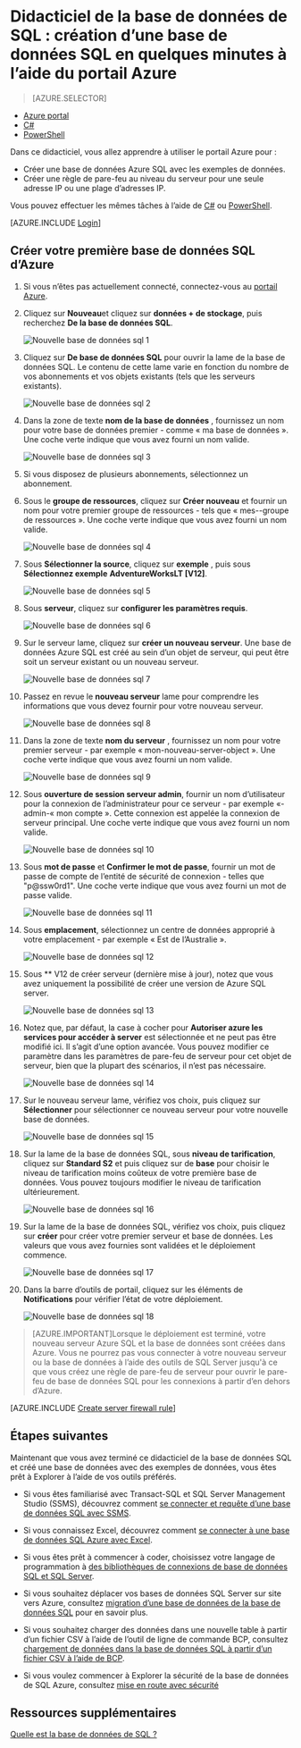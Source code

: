 <properties
    pageTitle="Didacticiel de la base de données de SQL : créer une base de données SQL | Microsoft Azure"
    description="Apprenez à configurer un serveur de logique de la base de données SQL, règle de pare-feu de serveur, de base de données SQL et exemples de données. En outre, comment se connecter avec les outils clients, configurer des utilisateurs et définir une règle de pare-feu de base de données."
    keywords="didacticiel de base de données SQL, créer une base de données sql"
    services="sql-database"
    documentationCenter=""
    authors="CarlRabeler"
    manager="jhubbard"
    editor=""/>


<tags
    ms.service="sql-database"
    ms.workload="data-management"
    ms.tgt_pltfrm="na"
    ms.devlang="na"
    ms.topic="hero-article"
    ms.date="09/07/2016"
    ms.author="carlrab"/>


# <a name="sql-database-tutorial-create-a-sql-database-in-minutes-by-using-the-azure-portal"></a>Didacticiel de la base de données de SQL : création d’une base de données SQL en quelques minutes à l’aide du portail Azure

> [AZURE.SELECTOR]
- [Azure portal](sql-database-get-started.md)
- [C#](sql-database-get-started-csharp.md)
- [PowerShell](sql-database-get-started-powershell.md)

Dans ce didacticiel, vous allez apprendre à utiliser le portail Azure pour :

- Créer une base de données Azure SQL avec les exemples de données.
- Créer une règle de pare-feu au niveau du serveur pour une seule adresse IP ou une plage d’adresses IP.

Vous pouvez effectuer les mêmes tâches à l’aide de [C#](sql-database-get-started-csharp.md) ou [PowerShell](sql-database-get-started-powershell.md).

[AZURE.INCLUDE [Login](../../includes/azure-getting-started-portal-login.md)]

<a name="create-logical-server-bk"></a>

## <a name="create-your-first-azure-sql-database"></a>Créer votre première base de données SQL d’Azure 

1. Si vous n’êtes pas actuellement connecté, connectez-vous au [portail Azure](http://portal.azure.com).
2. Cliquez sur **Nouveau**et cliquez sur **données + de stockage**, puis recherchez **De la base de données SQL**.

    ![Nouvelle base de données sql 1](./media/sql-database-get-started/sql-database-new-database-1.png)

3. Cliquez sur **De base de données SQL** pour ouvrir la lame de la base de données SQL. Le contenu de cette lame varie en fonction du nombre de vos abonnements et vos objets existants (tels que les serveurs existants).

    ![Nouvelle base de données sql 2](./media/sql-database-get-started/sql-database-new-database-2.png)

4. Dans la zone de texte **nom de la base de données** , fournissez un nom pour votre base de données premier - comme « ma base de données ». Une coche verte indique que vous avez fourni un nom valide.

    ![Nouvelle base de données sql 3](./media/sql-database-get-started/sql-database-new-database-3.png)

5. Si vous disposez de plusieurs abonnements, sélectionnez un abonnement.
6. Sous le **groupe de ressources**, cliquez sur **Créer nouveau** et fournir un nom pour votre premier groupe de ressources - tels que « mes--groupe de ressources ». Une coche verte indique que vous avez fourni un nom valide.

    ![Nouvelle base de données sql 4](./media/sql-database-get-started/sql-database-new-database-4.png)

7. Sous **Sélectionner la source**, cliquez sur **exemple** , puis sous **Sélectionnez exemple** **AdventureWorksLT [V12]**.

    ![Nouvelle base de données sql 5](./media/sql-database-get-started/sql-database-new-database-5.png)

8. Sous **serveur**, cliquez sur **configurer les paramètres requis**.

    ![Nouvelle base de données sql 6](./media/sql-database-get-started/sql-database-new-database-6.png)

9. Sur le serveur lame, cliquez sur **créer un nouveau serveur**. Une base de données Azure SQL est créé au sein d’un objet de serveur, qui peut être soit un serveur existant ou un nouveau serveur.

    ![Nouvelle base de données sql 7](./media/sql-database-get-started/sql-database-new-database-7.png)

10. Passez en revue le **nouveau serveur** lame pour comprendre les informations que vous devez fournir pour votre nouveau serveur.

    ![Nouvelle base de données sql 8](./media/sql-database-get-started/sql-database-new-database-8.png)

11. Dans la zone de texte **nom du serveur** , fournissez un nom pour votre premier serveur - par exemple « mon-nouveau-server-object ». Une coche verte indique que vous avez fourni un nom valide.

    ![Nouvelle base de données sql 9](./media/sql-database-get-started/sql-database-new-database-9.png)
 
12. Sous **ouverture de session serveur admin**, fournir un nom d’utilisateur pour la connexion de l’administrateur pour ce serveur - par exemple «-admin-« mon compte ». Cette connexion est appelée la connexion de serveur principal. Une coche verte indique que vous avez fourni un nom valide.

    ![Nouvelle base de données sql 10](./media/sql-database-get-started/sql-database-new-database-10.png)

13. Sous **mot de passe** et **Confirmer le mot de passe**, fournir un mot de passe de compte de l’entité de sécurité de connexion - telles que "p@ssw0rd1". Une coche verte indique que vous avez fourni un mot de passe valide.

    ![Nouvelle base de données sql 11](./media/sql-database-get-started/sql-database-new-database-11.png)
 
14. Sous **emplacement**, sélectionnez un centre de données approprié à votre emplacement - par exemple « Est de l’Australie ».

    ![Nouvelle base de données sql 12](./media/sql-database-get-started/sql-database-new-database-12.png)

15. Sous ** V12 de créer serveur (dernière mise à jour), notez que vous avez uniquement la possibilité de créer une version de Azure SQL server.

    ![Nouvelle base de données sql 13](./media/sql-database-get-started/sql-database-new-database-13.png)

16. Notez que, par défaut, la case à cocher pour **Autoriser azure les services pour accéder à server** est sélectionnée et ne peut pas être modifié ici. Il s’agit d’une option avancée. Vous pouvez modifier ce paramètre dans les paramètres de pare-feu de serveur pour cet objet de serveur, bien que la plupart des scénarios, il n’est pas nécessaire.

    ![Nouvelle base de données sql 14](./media/sql-database-get-started/sql-database-new-database-14.png)

17. Sur le nouveau serveur lame, vérifiez vos choix, puis cliquez sur **Sélectionner** pour sélectionner ce nouveau serveur pour votre nouvelle base de données.

    ![Nouvelle base de données sql 15](./media/sql-database-get-started/sql-database-new-database-15.png)

18. Sur la lame de la base de données SQL, sous **niveau de tarification**, cliquez sur **Standard S2** et puis cliquez sur de **base** pour choisir le niveau de tarification moins coûteux de votre première base de données. Vous pouvez toujours modifier le niveau de tarification ultérieurement.

    ![Nouvelle base de données sql 16](./media/sql-database-get-started/sql-database-new-database-16.png)

19. Sur la lame de la base de données SQL, vérifiez vos choix, puis cliquez sur **créer** pour créer votre premier serveur et base de données. Les valeurs que vous avez fournies sont validées et le déploiement commence.

    ![Nouvelle base de données sql 17](./media/sql-database-get-started/sql-database-new-database-17.png)

20. Dans la barre d’outils de portail, cliquez sur les éléments de **Notifications** pour vérifier l’état de votre déploiement.

    ![Nouvelle base de données sql 18](./media/sql-database-get-started/sql-database-new-database-18.png)

>[AZURE.IMPORTANT]Lorsque le déploiement est terminé, votre nouveau serveur Azure SQL et la base de données sont créées dans Azure. Vous ne pourrez pas vous connecter à votre nouveau serveur ou la base de données à l’aide des outils de SQL Server jusqu'à ce que vous créez une règle de pare-feu de serveur pour ouvrir le pare-feu de base de données SQL pour les connexions à partir d’en dehors d’Azure.

[AZURE.INCLUDE [Create server firewall rule](../../includes/sql-database-create-new-server-firewall-portal.md)]

## <a name="next-steps"></a>Étapes suivantes
Maintenant que vous avez terminé ce didacticiel de la base de données SQL et créé une base de données avec des exemples de données, vous êtes prêt à Explorer à l’aide de vos outils préférés.

- Si vous êtes familiarisé avec Transact-SQL et SQL Server Management Studio (SSMS), découvrez comment [se connecter et requête d’une base de données SQL avec SSMS](sql-database-connect-query-ssms.md).

- Si vous connaissez Excel, découvrez comment [se connecter à une base de données SQL Azure avec Excel](sql-database-connect-excel.md).

- Si vous êtes prêt à commencer à coder, choisissez votre langage de programmation à [des bibliothèques de connexions de base de données SQL et SQL Server](sql-database-libraries.md).

- Si vous souhaitez déplacer vos bases de données SQL Server sur site vers Azure, consultez [migration d’une base de données de la base de données SQL](sql-database-cloud-migrate.md) pour en savoir plus.

- Si vous souhaitez charger des données dans une nouvelle table à partir d’un fichier CSV à l’aide de l’outil de ligne de commande BCP, consultez [chargement de données dans la base de données SQL à partir d’un fichier CSV à l’aide de BCP](sql-database-load-from-csv-with-bcp.md).

- Si vous voulez commencer à Explorer la sécurité de la base de données de SQL Azure, consultez [mise en route avec sécurité](sql-database-get-started-security.md)


## <a name="additional-resources"></a>Ressources supplémentaires

[Quelle est la base de données de SQL ?](sql-database-technical-overview.md)
